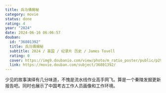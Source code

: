 ```yaml
---
title: 兵马俑揭秘
category: movie
status: done
rating: 4
year: "2024"
date: 2024-06-16 06:06:57
douban:
  id: "36801392"
  title: 兵马俑揭秘
  subtitle: 2024 / 英国 / 纪录片 历史 / James Tovell
  rating: 0
  cover: https://img9.doubanio.com/view/photo/m_ratio_poster/public/p2908595106.jpg
  link: https://movie.douban.com/subject/36801392/
---
```


少见的故事演绎有几分味道，不愧是流水线作业高手网飞。算是一个秦陵发掘更新报告吧。同时也展示了中国考古工作人员画像和工作环境。
